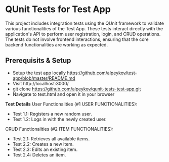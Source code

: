 # QUnit Tests for Test App
This project includes integration tests using the QUnit framework to validate various functionalities of the Test App. These tests interact directly with the application's API to perform user registration, login, and CRUD operations. The tests do not involve frontend interactions, ensuring that the core backend functionalities are working as expected.

## Prerequisits & Setup
- Setup the test app locally https://github.com/alpeykov/test-app/blob/master/README.md
- Visit http://localhost:3000/
- git clone https://github.com/alpeykov/qunit-tests-test-app.git
- Navigate to test.html and open it in your browser

**Test Details**
User Functionalities (#1 USER FUNCTIONALITIES):
- Test 1.1: Registers a new random user.
- Test 1.2: Logs in with the newly created user.

CRUD Functionalities (#2 ITEM FUNCTIONALITIES):

- Test 2.1: Retrieves all available items.
- Test 2.2: Creates a new item.
- Test 2.3: Edits an existing item.
- Test 2.4: Deletes an item.
